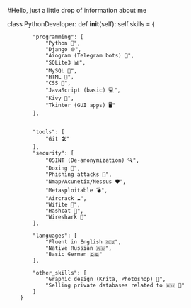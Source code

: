 #Hello, just a little drop of information about me



class PythonDeveloper:
    def __init__(self):
        self.skills = {
        
            "programming": [
                "Python 🐍",
                "Django 🌐",
                "Aiogram (Telegram bots) 🤖",
                "SQLite3 📊",
                "MySQL 🍔",
                "HTML 📜",
                "CSS 🎨",
                "JavaScript (basic) 💻",
                "Kivy 🌱",
                "Tkinter (GUI apps) 🖥️"
            ],

            
            "tools": [
                "Git 🛠️"
            ],
            "security": [
                "OSINT (De-anonymization) 🔍",
                "Doxing 📄",
                "Phishing attacks 🎣",
                "Nmap/Acunetix/Nessus 🛡️",
                "Metasploitable 💣",
                "Aircrack ☁️",
                "Wifite 📶",
                "Hashcat 🔑",
                "Wireshark 🌊"
            ],
        
            "languages": [
                "Fluent in English 🇬🇧",
                "Native Russian 🇷🇺",
                "Basic German 🇩🇪"
            ],
            
            "other_skills": [
                "Graphic design (Krita, Photoshop) 🎨",
                "Selling private databases related to 🇷🇺 💾"
            ]
        }
